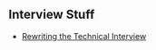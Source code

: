 ## Interview Stuff

- [Rewriting the Technical Interview](https://aphyr.com/posts/353-rewriting-the-technical-interview)